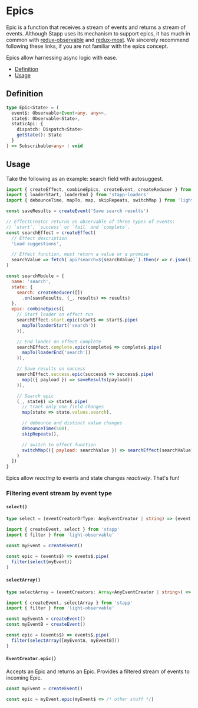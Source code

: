 # Epics

Epic is a function that receives a stream of events and returns a stream of events. Although Stapp uses its mechanism to support epics, it has much in common with [redux-observable](https://redux-observable.js.org/docs/basics/Epics.html) and [redux-most](https://github.com/joshburgess/redux-most/). We sincerely recommend following these links, if you are not familiar with the epics concept.

Epics allow harnessing async logic with ease.

<!-- START doctoc generated TOC please keep comment here to allow auto update -->
<!-- DON'T EDIT THIS SECTION, INSTEAD RE-RUN doctoc TO UPDATE -->


- [Definition](#definition)
- [Usage](#usage)

<!-- END doctoc generated TOC please keep comment here to allow auto update -->

## Definition

```typescript
type Epic<State> = (
  event$: Observable<Event<any, any>>,
  state$: Observable<State>,
  staticApi: {
    dispatch: Dispatch<State>
    getState(): State
  }
) => Subscribable<any> | void

```

## Usage

Take the following as an example: search field with autosuggest.

```js
import { createEffect, combineEpics, createEvent, createReducer } from 'stapp'
import { loaderStart, loaderEnd } from 'stapp-loaders'
import { debounceTime, mapTo, map, skipRepeats, switchMap } from 'light-observable/operators'

const saveResults = createEvent('Save search results')

// EffectCreator returns an observable of three types of events:
// `start`, `success` or `fail` and `complete`.
const searchEffect = createEffect(
  // Effect description
  'Load suggestions',

  // Effect function, must return a value or a promise
  searchValue => fetch(`api?search=${searchValue}`).then(r => r.json())
)

const searchModule = {
  name: 'search',
  state: {
    search: createReducer([])
      .on(saveResults, (_, results) => results)
  },
  epic: combineEpics([
    // Start loader on effect run
    searchEffect.start.epic(start$ => start$.pipe(
      mapTo(loaderStart('search'))
    )),

    // End loader on effect complete
    searchEffect.complete.epic(complete$ => complete$.pipe(
      mapTo(loaderEnd('search'))
    )),

    // Save results on success
    searchEffect.success.epic(success$ => success$.pipe(
      map(({ payload }) => saveResults(payload))
    )),

    // Search epic
    (_, state$) => state$.pipe(
      // track only one field changes
      map(state => state.values.search),

      // debounce and distinct value changes
      debounceTime(500),
      skipRepeats(),

      // switch to effect function
      switchMap(({ payload: searchValue }) => searchEffect(searchValue))
    )
  ])
}
```

Epics allow *reacting* to events and state changes *reactively*. That's fun!

### Filtering event stream by event type
#### `select()`
```typescript
type select = (eventCreatorOrType: AnyEventCreator | string) => (event: Event) => boolean
```

```js
import { createEvent, select } from 'stapp'
import { filter } from 'light-observable'

const myEvent = createEvent()

const epic = (events$) => events$.pipe(
  filter(select(myEvent))
)
```

#### `selectArray()`
```typescript
type selectArray = (eventCreators: Array<AnyEventCreator | string>) => (event: Event) => boolean
```

```js
import { createEvent, selectArray } from 'stapp'
import { filter } from 'light-observable'

const myEventA = createEvent()
const myEventB = createEvent()

const epic = (events$) => events$.pipe(
  filter(selectArray([myEventA, myEventB]))
)
```

#### `EventCreator.epic()`

Accepts an Epic and returns an Epic. Provides a filtered stream of events to incoming Epic.

```js
const myEvent = createEvent()

const epic = myEvent.epic(myEvent$ => /* other stuff */)
```


<!--
## Type definitions

* [`Epic`](/types.html#epic)
* [`EventEpic`](/types.html#eventepic)
* [`createEffect`](/types.html#createeffect)
-->
